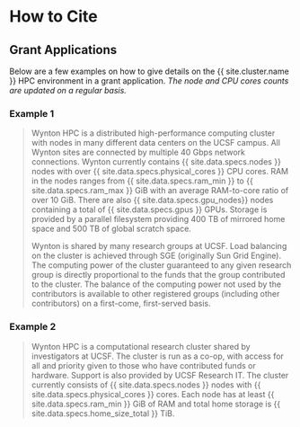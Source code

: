 # How to Cite

## Grant Applications

Below are a few examples on how to give details on the {{ site.cluster.name }} HPC environment in a grant application.  _The node and CPU cores counts are updated on a regular basis._

### Example 1

> Wynton HPC is a distributed high-performance computing cluster with nodes
> in many different data centers on the UCSF campus.  All Wynton sites are
> connected by multiple 40 Gbps network connections.  Wynton currently
> contains {{ site.data.specs.nodes }} nodes with over
> {{ site.data.specs.physical_cores }} CPU cores.
> RAM in the nodes ranges from {{ site.data.specs.ram_min }} to
> {{ site.data.specs.ram_max }} GiB with an average RAM-to-core ratio of over 10 GiB.
> There are also {{ site.data.specs.gpu_nodes}} nodes containing a total of
> {{ site.data.specs.gpus }} GPUs.
> Storage is provided by a parallel filesystem providing 400 TB of mirrored
> home space and 500 TB of global scratch space.
> 
> Wynton is shared by many research groups at UCSF.  Load balancing on the
> cluster is achieved through SGE (originally Sun Grid Engine). The
> computing power of the cluster guaranteed to any given research group is
> directly proportional to the funds that the group contributed to the
> cluster. The balance of the computing power not used by the contributors
> is available to other registered groups (including other contributors) on
> a first-come, first-served basis.


### Example 2

> Wynton HPC is a computational research cluster shared by investigators at 
> UCSF.  The cluster is run as a co-op, with access for all and priority 
> given to those who have contributed funds or hardware.  Support is 
> also provided by UCSF Research IT.  The cluster currently consists of
> {{ site.data.specs.nodes }} nodes with {{ site.data.specs.physical_cores }} cores.
> Each node has at least {{ site.data.specs.ram_min }} GiB of RAM and
> total home storage is {{ site.data.specs.home_size_total }} TiB.
